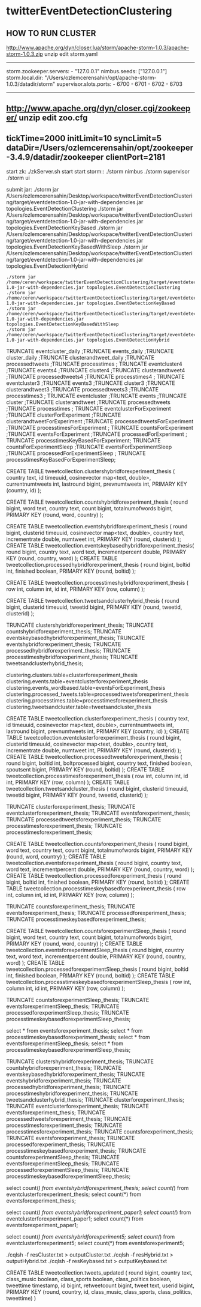 # twitterEventDetectionClustering


HOW TO RUN CLUSTER
------------------------
http://www.apache.org/dyn/closer.lua/storm/apache-storm-1.0.3/apache-storm-1.0.3.zip
unzip
edit storm.yaml

-----
storm.zookeeper.servers:
    - "127.0.0.1"
nimbus.seeds: ["127.0.0.1"]
storm.local.dir: "/Users/ozlemcerensahin/opt/apache-storm-1.0.3/datadir/storm"
supervisor.slots.ports:
    - 6700
    - 6701
    - 6702
    - 6703

------

http://www.apache.org/dyn/closer.cgi/zookeeper/
unzip
edit zoo.cfg
------
tickTime=2000
initLimit=10
syncLimit=5
dataDir=/Users/ozlemcerensahin/opt/zookeeper-3.4.9/datadir/zookeeper
clientPort=2181
------


start zk: ./zkServer.sh start
start storm::
    ./storm nimbus
    ./storm supervisor
    ./storm ui

submit jar:
    ./storm jar /Users/ozlemcerensahin/Desktop/workspace/twitterEventDetectionClustering/target/eventdetection-1.0-jar-with-dependencies.jar topologies.EventDetectionClustering
    ./storm jar /Users/ozlemcerensahin/Desktop/workspace/twitterEventDetectionClustering/target/eventdetection-1.0-jar-with-dependencies.jar topologies.EventDetectionKeyBased
    ./storm jar /Users/ozlemcerensahin/Desktop/workspace/twitterEventDetectionClustering/target/eventdetection-1.0-jar-with-dependencies.jar topologies.EventDetectionKeyBasedWithSleep
    ./storm jar /Users/ozlemcerensahin/Desktop/workspace/twitterEventDetectionClustering/target/eventdetection-1.0-jar-with-dependencies.jar topologies.EventDetectionHybrid


    ./storm jar /home/ceren/workspace/twitterEventDetectionClustering/target/eventdetection-1.0-jar-with-dependencies.jar topologies.EventDetectionClustering
    ./storm jar /home/ceren/workspace/twitterEventDetectionClustering/target/eventdetection-1.0-jar-with-dependencies.jar topologies.EventDetectionKeyBased
    ./storm jar /home/ceren/workspace/twitterEventDetectionClustering/target/eventdetection-1.0-jar-with-dependencies.jar topologies.EventDetectionKeyBasedWithSleep
    ./storm jar /home/ceren/workspace/twitterEventDetectionClustering/target/eventdetection-1.0-jar-with-dependencies.jar topologies.EventDetectionHybrid





TRUNCATE eventcluster_daily ;TRUNCATE events_daily ;TRUNCATE cluster_daily ;TRUNCATE clusterandtweet_daily ;TRUNCATE processedtweets ;TRUNCATE processtimes ;
TRUNCATE eventcluster4 ;TRUNCATE events4 ;TRUNCATE cluster4 ;TRUNCATE clusterandtweet4 ;TRUNCATE processedtweets4 ;TRUNCATE processtimes4 ;
TRUNCATE eventcluster3 ;TRUNCATE events3 ;TRUNCATE cluster3 ;TRUNCATE clusterandtweet3 ;TRUNCATE processedtweets3 ;TRUNCATE processtimes3 ;
TRUNCATE eventcluster ;TRUNCATE events ;TRUNCATE cluster ;TRUNCATE clusterandtweet ;TRUNCATE processedtweets ;TRUNCATE processtimes ;
TRUNCATE eventclusterForExperiment ;TRUNCATE clusterForExperiment ;TRUNCATE clusterandtweetForExperiment ;TRUNCATE processedtweetsForExperiment ;TRUNCATE processtimesForExperiment ;
TRUNCATE countsForExperiment ;TRUNCATE eventsForExperiment ;TRUNCATE processedForExperiment ; TRUNCATE processtimesKeyBasedForExperiment;
TRUNCATE countsForExperimentSleep ;TRUNCATE eventsForExperimentSleep ;TRUNCATE processedForExperimentSleep ; TRUNCATE processtimesKeyBasedForExperimentSleep;



CREATE TABLE tweetcollection.clustershybridforexperiment_thesis (
country text,
id timeuuid,
cosinevector map<text, double>,
currentnumtweets int,
lastround bigint,
prevnumtweets int,
PRIMARY KEY (country, id)
);

CREATE TABLE tweetcollection.countshybridforexperiment_thesis (
round bigint,
word text,
country text,
count bigint,
totalnumofwords bigint,
PRIMARY KEY (round, word, country)
);

CREATE TABLE tweetcollection.eventshybridforexperiment_thesis (
round bigint,
clusterid timeuuid,
cosinevector map<text, double>,
country text,
incrementrate double,
numtweet int,
PRIMARY KEY (round, clusterid)
);
CREATE TABLE tweetcollection.eventskeybasedhybridforexperiment_thesis(
round bigint,
country text,
word text,
incrementpercent double,
PRIMARY KEY (round, country, word)
);
CREATE TABLE tweetcollection.processedhybridforexperiment_thesis (
round bigint,
boltid int,
finished boolean,
PRIMARY KEY (round, boltid)
);


CREATE TABLE tweetcollection.processtimeshybridforexperiment_thesis (
row int,
column int,
id int,
PRIMARY KEY (row, column)
);

CREATE TABLE tweetcollection.tweetsandclusterhybrid_thesis (
round bigint,
clusterid timeuuid,
tweetid bigint,
PRIMARY KEY (round, tweetid, clusterid)
);

TRUNCATE clustershybridforexperiment_thesis; TRUNCATE countshybridforexperiment_thesis; TRUNCATE eventskeybasedhybridforexperiment_thesis; TRUNCATE eventshybridforexperiment_thesis; TRUNCATE processedhybridforexperiment_thesis; TRUNCATE processtimeshybridforexperiment_thesis; TRUNCATE tweetsandclusterhybrid_thesis;




clustering.clusters.table=clusterforexperiment_thesis
clustering.events.table=eventclusterforexperiment_thesis
clustering.events_wordbased.table=eventsForExperiment_thesis
clustering.processed_tweets.table=processedtweetsforexperiment_thesis
clustering.processtimes.table=processtimesforexperiment_thesis
clustering.tweetsandcluster.table=tweetsandcluster_thesis


CREATE TABLE tweetcollection.clusterforexperiment_thesis (
country text,
id timeuuid,
cosinevector map<text, double>,
currentnumtweets int,
lastround bigint,
prevnumtweets int,
PRIMARY KEY (country, id)
);
CREATE TABLE tweetcollection.eventclusterforexperiment_thesis (
round bigint,
clusterid timeuuid,
cosinevector map<text, double>,
country text,
incrementrate double,
numtweet int,
PRIMARY KEY (round, clusterid)
);
CREATE TABLE tweetcollection.processedtweetsforexperiment_thesis (
round bigint,
boltid int,
boltprocessed bigint,
country text,
finished boolean,
spoutsent bigint,
PRIMARY KEY (round, boltid)
);
CREATE TABLE tweetcollection.processtimesforexperiment_thesis (
row int,
column int,
id int,
PRIMARY KEY (row, column)
);
CREATE TABLE tweetcollection.tweetsandcluster_thesis (
round bigint,
clusterid timeuuid,
tweetid bigint,
PRIMARY KEY (round, tweetid, clusterid)
);


TRUNCATE clusterforexperiment_thesis; TRUNCATE eventclusterforexperiment_thesis; TRUNCATE eventsforexperiment_thesis; TRUNCATE processedtweetsforexperiment_thesis; TRUNCATE processtimesforexperiment_thesis; TRUNCATE processtimesforexperiment_thesis;






CREATE TABLE tweetcollection.countsforexperiment_thesis (
round bigint,
word text,
country text,
count bigint,
totalnumofwords bigint,
PRIMARY KEY (round, word, country)
);
CREATE TABLE tweetcollection.eventsforexperiment_thesis (
round bigint,
country text,
word text,
incrementpercent double,
PRIMARY KEY (round, country, word)
);
CREATE TABLE tweetcollection.processedforexperiment_thesis (
round bigint,
boltid int,
finished boolean,
PRIMARY KEY (round, boltid)
);
CREATE TABLE tweetcollection.processtimeskeybasedforexperiment_thesis (
row int,
column int,
id int,
PRIMARY KEY (row, column)
);


TRUNCATE countsforexperiment_thesis; TRUNCATE eventsforexperiment_thesis; TRUNCATE processedforexperiment_thesis; TRUNCATE processtimeskeybasedforexperiment_thesis;




CREATE TABLE tweetcollection.countsforexperimentSleep_thesis (
round bigint,
word text,
country text,
count bigint,
totalnumofwords bigint,
PRIMARY KEY (round, word, country)
);
CREATE TABLE tweetcollection.eventsforexperimentSleep_thesis (
round bigint,
country text,
word text,
incrementpercent double,
PRIMARY KEY (round, country, word)
);
CREATE TABLE tweetcollection.processedforexperimentSleep_thesis (
round bigint,
boltid int,
finished boolean,
PRIMARY KEY (round, boltid)
);
CREATE TABLE tweetcollection.processtimeskeybasedforexperimentSleep_thesis (
row int,
column int,
id int,
PRIMARY KEY (row, column)
);

TRUNCATE countsforexperimentSleep_thesis; TRUNCATE eventsforexperimentSleep_thesis; TRUNCATE processedforexperimentSleep_thesis; TRUNCATE processtimeskeybasedforexperimentSleep_thesis;




select * from eventsforexperiment_thesis;
select * from processtimeskeybasedforexperiment_thesis;
select * from eventsforexperimentSleep_thesis;
select * from processtimeskeybasedforexperimentSleep_thesis;


TRUNCATE clustershybridforexperiment_thesis; TRUNCATE countshybridforexperiment_thesis; TRUNCATE eventskeybasedhybridforexperiment_thesis; TRUNCATE eventshybridforexperiment_thesis; TRUNCATE processedhybridforexperiment_thesis; TRUNCATE processtimeshybridforexperiment_thesis; TRUNCATE tweetsandclusterhybrid_thesis;
TRUNCATE clusterforexperiment_thesis; TRUNCATE eventclusterforexperiment_thesis; TRUNCATE eventsforexperiment_thesis; TRUNCATE processedtweetsforexperiment_thesis; TRUNCATE processtimesforexperiment_thesis; TRUNCATE processtimesforexperiment_thesis;
TRUNCATE countsforexperiment_thesis; TRUNCATE eventsforexperiment_thesis; TRUNCATE processedforexperiment_thesis; TRUNCATE processtimeskeybasedforexperiment_thesis;
TRUNCATE countsforexperimentSleep_thesis; TRUNCATE eventsforexperimentSleep_thesis; TRUNCATE processedforexperimentSleep_thesis; TRUNCATE processtimeskeybasedforexperimentSleep_thesis;




select count(*) from eventshybridforexperiment_thesis;
select count(*) from eventclusterforexperiment_thesis;
select count(*) from eventsforexperiment_thesis;


select count(*) from eventshybridforexperiment_paper1;
select count(*) from eventclusterforexperiment_paper1;
select count(*) from eventsforexperiment_paper1;

select count(*) from eventshybridforexperiment5;
select count(*) from eventclusterforexperiment5;
select count(*) from eventsforexperiment5;

./cqlsh -f resCluster.txt > outputCluster.txt
./cqlsh -f resHybrid.txt > outputHybrid.txt
./cqlsh -f resKeybased.txt > outputKeybased.txt





CREATE TABLE tweetcollection.tweets_updated (
    round bigint,
    country text,
    class_music boolean,
    class_sports boolean,
    class_politics boolean,
    tweettime timestamp,
    id bigint,
    retweetcount bigint,
    tweet text,
    userid bigint,
    PRIMARY KEY (round, country, id, class_music, class_sports, class_politics, tweettime)
)
